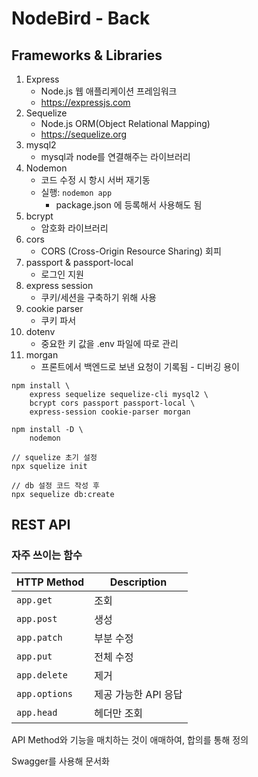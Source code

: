 # NodeBird - Back

## Frameworks & Libraries

1. Express
    - Node.js 웹 애플리케이션 프레임워크
    - <https://expressjs.com>
2. Sequelize
    - Node.js ORM(Object Relational Mapping)
    - <https://sequelize.org>
3. mysql2
    - mysql과 node를 연결해주는 라이브러리
4. Nodemon
    - 코드 수정 시 항시 서버 재기동
    - 실행: `nodemon app`
        - package.json 에 등록해서 사용해도 됨
5. bcrypt
    - 암호화 라이브러리
6. cors
    - CORS (Cross-Origin Resource Sharing) 회피
7. passport & passport-local
    - 로그인 지원
8. express session
    - 쿠키/세션을 구축하기 위해 사용
9. cookie parser
    - 쿠키 파서
10. dotenv
    - 중요한 키 값을 .env 파일에 따로 관리
11. morgan
    - 프론트에서 백엔드로 보낸 요청이 기록됨 - 디버깅 용이

```
npm install \
    express sequelize sequelize-cli mysql2 \
    bcrypt cors passport passport-local \
    express-session cookie-parser morgan

npm install -D \
    nodemon
```

```
// squelize 초기 설정
npx squelize init

// db 설정 코드 작성 후
npx sequelize db:create
```

## REST API

### 자주 쓰이는 함수

|HTTP Method|Description|
|---|---|
|`app.get`|조회|
|`app.post`|생성|
|`app.patch`|부분 수정|
|`app.put`|전체 수정|
|`app.delete`|제거|
|`app.options`|제공 가능한 API 응답|
|`app.head`|헤더만 조회|

API Method와 기능을 매치하는 것이 애매하여, 합의를 통해 정의

Swagger를 사용해 문서화